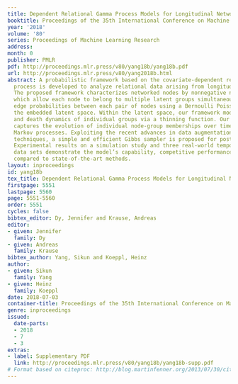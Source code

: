 ```yaml
---
title: Dependent Relational Gamma Process Models for Longitudinal Networks
booktitle: Proceedings of the 35th International Conference on Machine Learning
year: '2018'
volume: '80'
series: Proceedings of Machine Learning Research
address: 
month: 0
publisher: PMLR
pdf: http://proceedings.mlr.press/v80/yang18b/yang18b.pdf
url: http://proceedings.mlr.press/v80/yang2018b.html
abstract: A probabilistic framework based on the covariate-dependent relational gamma
  process is developed to analyze relational data arising from longitudinal networks.
  The proposed framework characterizes networked nodes by nonnegative node-group memberships,
  which allow each node to belong to multiple latent groups simultaneously, and encodes
  edge probabilities between each pair of nodes using a Bernoulli Poisson link to
  the embedded latent space. Within the latent space, our framework models the birth
  and death dynamics of individual groups via a thinning function. Our framework also
  captures the evolution of individual node-group memberships over time using gamma
  Markov processes. Exploiting the recent advances in data augmentation and marginalization
  techniques, a simple and efficient Gibbs sampler is proposed for posterior computation.
  Experimental results on a simulation study and three real-world temporal network
  data sets demonstrate the model’s capability, competitive performance and scalability
  compared to state-of-the-art methods.
layout: inproceedings
id: yang18b
tex_title: Dependent Relational Gamma Process Models for Longitudinal Networks
firstpage: 5551
lastpage: 5560
page: 5551-5560
order: 5551
cycles: false
bibtex_editor: Dy, Jennifer and Krause, Andreas
editor:
- given: Jennifer
  family: Dy
- given: Andreas
  family: Krause
bibtex_author: Yang, Sikun and Koeppl, Heinz
author:
- given: Sikun
  family: Yang
- given: Heinz
  family: Koeppl
date: 2018-07-03
container-title: Proceedings of the 35th International Conference on Machine Learning
genre: inproceedings
issued:
  date-parts:
  - 2018
  - 7
  - 3
extras:
- label: Supplementary PDF
  link: http://proceedings.mlr.press/v80/yang18b/yang18b-supp.pdf
# Format based on citeproc: http://blog.martinfenner.org/2013/07/30/citeproc-yaml-for-bibliographies/
---
```

